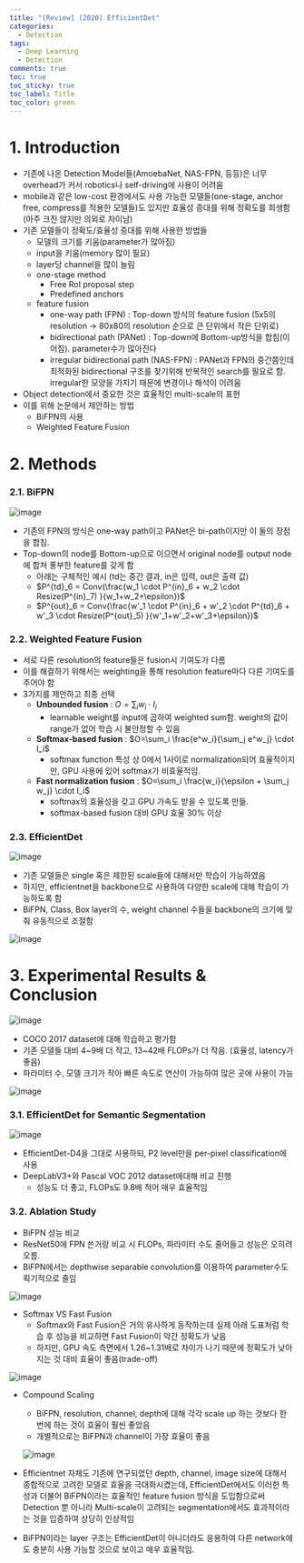 ```yaml
---
title: "[Review] (2020) EfficientDet"
categories:
  - Detection
tags:
  - Deep Learning
  - Detection
comments: true
toc: true
toc_sticky: true
toc_label: Title
toc_color: green
---
```



# 1. Introduction

- 기존에 나온 Detection Model들(AmoebaNet, NAS-FPN, 등등)은 너무 overhead가 커서 robotics나 self-driving에 사용이 어려움
- mobile과 같은 low-cost 환경에서도 사용 가능한 모델들(one-stage, anchor free, compress를 적용한 모델들)도 있지만 효율성 증대를 위해 정확도를 희생함(아주 크진 않지만 의외로 차이남)
- 기존 모델들이 정확도/효율성 증대를 위해 사용한 방법들
    - 모델의 크기를 키움(parameter가 많아짐)
    - input을 키움(memory 많이 필요)
    - layer당 channel을 많이 늘림
    - one-stage method
        - Free RoI proposal step
        - Predefined anchors
    - feature fusion
        - one-way path (FPN) : Top-down 방식의 feature fusion (5x5의 resolution → 80x80의 resolution 순으로 큰 단위에서 작은 단위로)
        - bidirectional path (PANet) : Top-down에 Bottom-up방식을 합침(이어짐). parameter수가 많아진다
        - irregular bidirectional path (NAS-FPN) : PANet과 FPN의 중간쯤인데 최적화된 bidirectional 구조를 찾기위해 반복적인 search를 필요로 함. irregular한 모양을 가지기 때문에 변경이나 해석이 어려움
- Object detection에서 중요한 것은 효율적인 multi-scale의 표현
- 이를 위해 논문에서 제안하는 방법
    - BiFPN의 사용
    - Weighted Feature Fusion

# 2. Methods

### 2.1. BiFPN

![image](/assets/imgs/paper/2020-efficientdet/00.png)

- 기존의 FPN의 방식은 one-way path이고 PANet은 bi-path이지만 이 둘의 장점을 합침.
- Top-down의 node를 Bottom-up으로 이으면서 original node를 output node에 합쳐 풍부한 feature를 갖게 함
    - 아래는 구체적인 예시 (td는 중간 결과, in은 입력, out은 출력 값)
    - $P^{td}_6 = Conv(\frac{w_1 \cdot P^{in}_6 + w_2 \cdot Resize(P^{in}_7) }{w_1+w_2+\epsilon})$
    - $P^{out}_6 = Conv(\frac{w'_1 \cdot P^{in}_6 + w'_2 \cdot P^{td}_6 + w'_3 \cdot Resize(P^{out}_5) }{w'_1+w'_2+w'_3+\epsilon})$

### 2.2. Weighted Feature Fusion

- 서로 다른 resolution의 feature들은 fusion시 기여도가 다름
- 이를 해결하기 위해서는 weighting을 통해 resolution feature마다 다른 기여도를 주어야 함
- 3가지를 제안하고 최종 선택
    - **Unbounded fusion** : $O=\sum_i w_i \cdot I_i$
        - learnable weight를 input에 곱하여 weighted sum함. weight의 값이 range가 없어 학습 시 불안정할 수 있음
    - **Softmax-based fusion** : $O=\sum_i \frac{e^w_i}{\sum_j e^w_j} \cdot I_i$
        - softmax function 특성 상 0에서 1사이로 normalization되어 효율적이지만, GPU 사용에 있어 softmax가 비효율적임.
    - **Fast normalization fusion** : $O=\sum_i \frac{w_i}{\epsilon + \sum_j w_j} \cdot I_i$
        - softmax의 효율성을 갖고 GPU 가속도 받을 수 있도록 만듦.
        - softmax-based fusion 대비 GPU 효율 30% 이상
        

### 2.3. EfficientDet

![image](/assets/imgs/paper/2020-efficientdet/01.png)

- 기존 모델들은 single 혹은 제한된 scale들에 대해서만 학습이 가능하였음
- 하지만, efficientnet을 backbone으로 사용하여 다양한 scale에 대해 학습이 가능하도록 함
- BiFPN, Class, Box layer의 수, weight channel 수들을 backbone의 크기에 맞춰 유동적으로 조절함

![image](/assets/imgs/paper/2020-efficientdet/02.png)

# 3. Experimental Results & Conclusion

![image](/assets/imgs/paper/2020-efficientdet/03.png)

- COCO 2017 dataset에 대해 학습하고 평가함
- 기존 모델들 대비 4~9배 더 작고, 13~42배 FLOPs가 더 작음. (효율성, latency가 좋음)
- 파라미터 수, 모델 크기가 작아 빠른 속도로 연산이 가능하여 많은 곳에 사용이 가능

![image](/assets/imgs/paper/2020-efficientdet/04.png)

### 3.1. EfficientDet for Semantic Segmentation

![image](/assets/imgs/paper/2020-efficientdet/05.png)

- EfficientDet-D4을 그대로 사용하되, P2 level만을 per-pixel classification에 사용
- DeepLabV3+와 Pascal VOC 2012 dataset에대해 비교 진행
    - 성능도 더 좋고, FLOPs도 9.8배 적어 매우 효율적임

### 3.2. Ablation Study

- BiFPN 성능 비교
- ResNet50에 FPN 쓴거랑 비교 시 FLOPs, 파라미터 수도 줄어들고 성능은 오히려 오름.
- BiFPN에서는 depthwise separable convolution를 이용하여 parameter수도 획기적으로 줄임

![image](/assets/imgs/paper/2020-efficientdet/06.png)

- Softmax VS Fast Fusion
    - Softmax와 Fast Fusion은 거의 유사하게 동작하는데 실제 아래 도표처럼 학습 후 성능을 비교하면 Fast Fusion이 약간 정확도가 낮음
    - 하지만, GPU 속도 측면에서 1.26~1.31배로 차이가 나기 때문에 정확도가 낮아지는 것 대비 효율이 좋음(trade-off)

![image](/assets/imgs/paper/2020-efficientdet/07.png)

- Compound Scaling
    - BiFPN, resolution, channel, depth에 대해 각각 scale up 하는 것보다 한 번에 하는 것이 효율이 훨씬 좋았음
    - 개별적으로는 BiFPN과 channel이 가장 효율이 좋음
    
    ![image](/assets/imgs/paper/2020-efficientdet/08.png)
    
- Efficientnet 자체도 기존에 연구되었던 depth, channel, image size에 대해서 종합적으로 고려한 모델로 효율을 극대화시켰는데, EfficientDet에서도 이러한 특성과 더불어 BiFPN이라는 효율적인 feature fusion 방식을 도입함으로써 Detection 뿐 아니라 Multi-scale이 고려되는 segmentation에서도 효과적이라는 것을 입증하여 상당히 인상적임
- BiFPN이라는 layer 구조는 EfficientDet이 아니더라도 응용하여 다른 network에도 충분히 사용 가능할 것으로 보이고 매우 효율적임.